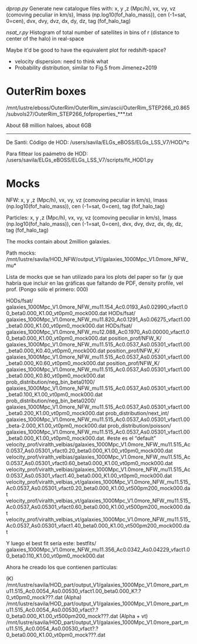 *dprop.py* Generate new catalogue files with: x, y ,z (Mpc/h), vx, vy, vz (comoving peculiar in km/s), lmass (np.log10(fof_halo_mass)), cen (-1=sat, 0=cen), dvx, dvy, dvz, dx, dy, dz, tag (fof_halo_tag)

*nsat_r.py* Histogram of total number of satellites in bins of r (distance to center of the halo) in real-space


Maybe it'd be good to have the equivalent plot for redshift-space?

+ velocity dispersion: need to think what
+ Probability distribution, similar to Fig.5 from Jimenez+2019


# OuterRim boxes ##############
/mnt/lustre/eboss/OuterRim/OuterRim_sim/ascii/OuterRim_STEP266_z0.865/subvols27/OuterRim_STEP266_fofproperties_***.txt

About 68 million haloes, about 6GB

------------------------------
De Santi:
Código de HOD: /users/savila/ELGs_eBOSS/ELGs_LSS_V7/HOD/*c

Para fittear los paámetro de HOD: /users/savila/ELGs_eBOSS/ELGs_LSS_V7/scripts/fit_HOD1.py

# Mocks ###########################

NFW:
x, y ,z (Mpc/h), vx, vy, vz (comoving peculiar in km/s), lmass (np.log10(fof_halo_mass)), cen (-1=sat, 0=cen), tag (fof_halo_tag)

Particles:
x, y ,z (Mpc/h), vx, vy, vz (comoving peculiar in km/s), lmass (np.log10(fof_halo_mass)), cen (-1=sat, 0=cen), dvx, dvy, dvz, dx, dy, dz, tag (fof_halo_tag)

The mocks contain about 2million galaxies.

Path mocks: /mnt/lustre/savila/HOD_NFW/output_V1/galaxies_1000Mpc_V1.0more_NFW_mu*

Lista de mocks que se han utilizado para los plots del paper so far (y que habría que incluir en las gráficas que faltando de PDF, density profile, vel prof. (Pongo sólo el primero: 000)

HODs/fsat/  galaxies_1000Mpc_V1.0more_NFW_mu11.154_Ac0.0193_As0.02990_vfact1.00_beta0.000_K1.00_vt0pm0_mock000.dat
HODs/fsat/  galaxies_1000Mpc_V1.0more_NFW_mu11.820_Ac0.1291_As0.06275_vfact1.00_beta0.000_K1.00_vt0pm0_mock000.dat
HODs/fsat/  galaxies_1000Mpc_V1.0more_NFW_mu12.088_Ac0.1970_As0.00000_vfact1.00_beta0.000_K1.00_vt0pm0_mock000.dat
position_prof/NFW_K/  galaxies_1000Mpc_V1.0more_NFW_mu11.515_Ac0.0537_As0.05301_vfact1.00_beta0.000_K0.40_vt0pm0_mock000.dat
position_prof/NFW_K/  galaxies_1000Mpc_V1.0more_NFW_mu11.515_Ac0.0537_As0.05301_vfact1.00_beta0.000_K0.60_vt0pm0_mock000.dat
position_prof/NFW_K/  galaxies_1000Mpc_V1.0more_NFW_mu11.515_Ac0.0537_As0.05301_vfact1.00_beta0.000_K0.80_vt0pm0_mock000.dat
prob_distribution/neg_bin_beta0100/  galaxies_1000Mpc_V1.0more_NFW_mu11.515_Ac0.0537_As0.05301_vfact1.00_beta0.100_K1.00_vt0pm0_mock000.dat
prob_distribution/neg_bin_beta0200/  galaxies_1000Mpc_V1.0more_NFW_mu11.515_Ac0.0537_As0.05301_vfact1.00_beta0.200_K1.00_vt0pm0_mock000.dat
prob_distribution/next_int/  galaxies_1000Mpc_V1.0more_NFW_mu11.515_Ac0.0537_As0.05301_vfact1.00_beta-2.000_K1.00_vt0pm0_mock000.dat
prob_distribution/poisson/  galaxies_1000Mpc_V1.0more_NFW_mu11.515_Ac0.0537_As0.05301_vfact1.00_beta0.000_K1.00_vt0pm0_mock000.dat. #este es el “default"
velocity_prof/viralth_velbias/galaxies_1000Mpc_V1.0more_NFW_mu11.515_Ac0.0537_As0.05301_vfact0.20_beta0.000_K1.00_vt0pm0_mock000.dat
velocity_prof/viralth_velbias/galaxies_1000Mpc_V1.0more_NFW_mu11.515_Ac0.0537_As0.05301_vfact0.60_beta0.000_K1.00_vt0pm0_mock000.dat
velocity_prof/viralth_velbias/galaxies_1000Mpc_V1.0more_NFW_mu11.515_Ac0.0537_As0.05301_vfact1.40_beta0.000_K1.00_vt0pm0_mock000.dat
velocity_prof/viralth_velbias_vt/galaxies_1000Mpc_V1.0more_NFW_mu11.515_Ac0.0537_As0.05301_vfact0.20_beta0.000_K1.00_vt500pm200_mock000.dat
velocity_prof/viralth_velbias_vt/galaxies_1000Mpc_V1.0more_NFW_mu11.515_Ac0.0537_As0.05301_vfact0.60_beta0.000_K1.00_vt500pm200_mock000.dat
velocity_prof/viralth_velbias_vt/galaxies_1000Mpc_V1.0more_NFW_mu11.515_Ac0.0537_As0.05301_vfact1.40_beta0.000_K1.00_vt500pm200_mock000.dat

Y luego el best fit sería este: 
bestfits/ galaxies_1000Mpc_V1.0more_NFW_mu11.356_Ac0.0342_As0.04229_vfact1.00_beta0.110_K1.00_vt0pm0_mock000.dat

Ahora he creado los que contienen partículas: 

(K)            /mnt/lustre/savila/HOD_part/output_V1/galaxies_1000Mpc_V1.0more_part_mu11.515_Ac0.0054_As0.00530_vfact1.00_beta0.000_K?.?0_vt0pm0_mock???.dat
(Alpha)        /mnt/lustre/savila/HOD_part/output_V1/galaxies_1000Mpc_V1.0more_part_mu11.515_Ac0.0054_As0.00530_vfact?.?0_beta0.000_K1.00_vt500pm200_mock???.dat
(Alpha + vt)   /mnt/lustre/savila/HOD_part/output_V1/galaxies_1000Mpc_V1.0more_part_mu11.515_Ac0.0054_As0.00530_vfact?.?0_beta0.000_K1.00_vt0pm0_mock???.dat 


